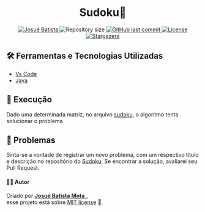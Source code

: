 <h1 align = "center">
<strong>Sudoku📝</strong>
</h1>

<p align="center">
   <a href="https://www.linkedin.com/in/josu%C3%A9-batista-694bba135/">
      <img alt="Josué Batista" src="https://img.shields.io/badge/-JosuéBatista-666699?style=flat&logo=Linkedin&logoColor=white" />
   </a>
  <img alt="Repository size" src="https://img.shields.io/github/repo-size/Josuebmota/Sudoku?color=666699">
  <a href="https://github.com/Josuebmota/Sudoku/commits/master">
    <img alt="GitHub last commit" src="https://img.shields.io/github/last-commit/Josuebmota/Sudoku?color=666699">
  </a> 
  <a href="https://github.com/Josuebmota/Sudoku/blob/master/LICENSE"><img alt="License" src="https://img.shields.io/badge/license-MIT-666699">
  </a>
  <a href="https://github.com/Josuebmota/Sudoku/stargazers"><img alt="Stargazers" src="https://img.shields.io/github/stars/Josuebmota/Sudoku?color=666699&logo=github">
  </a>
</p>

## 🛠️ Ferramentas e Tecnologias Utilizadas
- [Vs Code](https://code.visualstudio.com/)
- [Java](https://www.java.com/pt_BR/)

## 🚀 Execução
Dado uma determinada matriz, no arquivo [sudoku](https://github.com/Josuebmota/Sudoku/blob/master/Sudoku.java), o algoritmo tenta solucionar o problema

## 🐛 Problemas

Sinta-se a vontade de registrar um novo problema, com um respectivo título e descrição no repositório do [Sudoku](https://github.com/Josuebmota/Sudoku/issues). Se encontrar a solução, avaliarei seu Pull Request.

#### 👨‍💻 [](<[https://github.com/Josuebmota/Sudoku](https://github.com/Josuebmota/Sudoku)#autor>)Autor

Criado por [**Josué Batista Mota** ](https://github.com/Josuebmota), <br>esse projeto está sobre [MIT license](./LICENSE) 📃.
